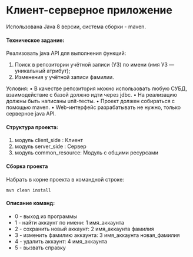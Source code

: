# Клиент-серверное приложение
Использована Java 8 версии, cистема сборки - maven.

#### Техническое задание:
Реализовать java API для выполнения функций:
1. Поиск в репозитории учётной записи (УЗ) по имени (имя УЗ — уникальный атрибут);
2. Изменения у учётной записи фамилии.

Условия:
• В качестве репозитория можно использовать любую СУБД, взаимодействие с базой должно идти через jdbc.
• На реализацию должны быть написаны unit-тесты.
• Проект должен собираться с помощью maven.
• Web-интерфейс разрабатывать не нужно, только серверное java API.

#### Структура проекта:
1. модуль client_side : Клиент
2. модуль server_side : Сервер
3. модуль common_resource: Модуль с общими ресурсами

#### Сборка проекта
Набрать в корне проекта в командной строке:
```
mvn clean install
```

#### Описание команд:
* 0 - выход из программы
* 1 - найти аккаунт по имени: 1 имя_аккаунта
* 2 - сохранить новый аккаунт: 2 имя_аккаунта фамилия
* 3 - изменить фамилию аккаунта: 3 имя_аккаунта новая_фамилия
* 4 - удалить аккаунт: 4 имя_аккаунта
* 5 - вызвать справку